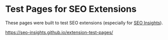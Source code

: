 # Test Pages for SEO Extensions

These pages were built to test SEO extensions (especially for [SEO Insights](https://github.com/SEO-Insights/seo-insights)).

https://seo-insights.github.io/extension-test-pages/